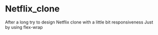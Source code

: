# Netflix_clone
After a long try to design Netflix clone with a little bit responsiveness Just by using flex-wrap
